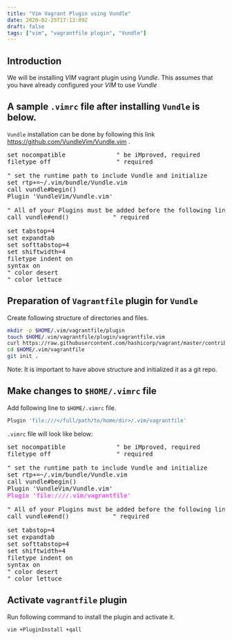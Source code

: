 ```yaml
---
title: "Vim Vagrant Plugin using Vundle"
date: 2020-02-25T17:13:09Z
draft: false
tags: ["vim", "vagrantfile plugin", "Vundle"]
---
```

<!--- Below style are also defined in static/css/my.css file.
They are repeatedly defined here so that pandoc can generate
the final HTML with all necessary css styles.
--->
<style>
.hl {color: #f155f1;}
.hlb {color: #f155f1; font-weight: bold;}
.hlbr {color:#e90001; font-weight: bold;}
/* <code> tag does not work in blogger. Use following class with span tag */
.code {color:#f20101; background: #f0f0f0; padding: 0.2em;    
</style>

## Introduction
We will be installing *VIM* vagrant plugin using *Vundle*. This assumes that you have already configured your *VIM* to use *Vundle*

## A sample `.vimrc` file after installing `Vundle` is below.
`Vundle` installation can be done by following this link https://github.com/VundleVim/Vundle.vim .

<pre>
set nocompatible              " be iMproved, required
filetype off                  " required

" set the runtime path to include Vundle and initialize
set rtp+=~/.vim/bundle/Vundle.vim
call vundle#begin()
Plugin 'VundleVim/Vundle.vim'

" All of your Plugins must be added before the following line
call vundle#end()            " required

set tabstop=4
set expandtab
set softtabstop=4
set shiftwidth=4
filetype indent on
syntax on
" color desert
" color lettuce
</pre>
## Preparation of `Vagrantfile` plugin for `Vundle`
Create following structure of directories and files.
```bash
mkdir -p $HOME/.vim/vagrantfile/plugin
touch $HOME/.vim/vagrantfile/plugin/vagrantfile.vim
curl https://raw.githubusercontent.com/hashicorp/vagrant/master/contrib/vim/vagrantfile.vim -o $HOME/.vim/vagrantfile/plugin/vagrantfile.vim
cd $HOME/.vim/vagrantfile 
git init .
``` 
Note: It is important to have above structure and initialized it as a git repo.

## Make changes to `$HOME/.vimrc` file
Add following line to `$HOME/.vimrc` file.
```bash
Plugin 'file:///</full/path/to/home/dir>/.vim/vagrantfile'
```
`.vimrc` file will look like below:

<pre>
set nocompatible              " be iMproved, required
filetype off                  " required

" set the runtime path to include Vundle and initialize
set rtp+=~/.vim/bundle/Vundle.vim
call vundle#begin()
Plugin 'VundleVim/Vundle.vim'
<span class="hlb">Plugin 'file:///</full/path/to/home/dir>/.vim/vagrantfile'</span>

" All of your Plugins must be added before the following line
call vundle#end()            " required

set tabstop=4
set expandtab
set softtabstop=4
set shiftwidth=4
filetype indent on
syntax on
" color desert
" color lettuce
</pre>

## Activate `vagrantfile` plugin
Run following command to install the plugin and activate it.
```bash
vim +PluginInstall +qall
```



